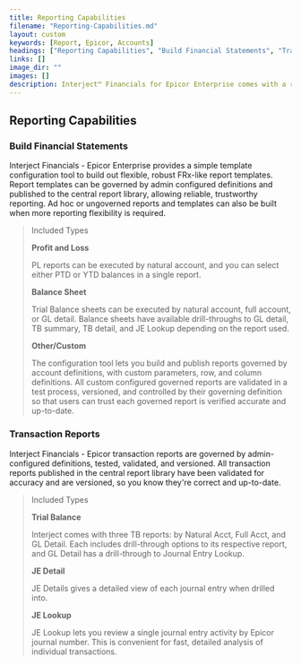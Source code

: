 ```yaml
---
title: Reporting Capabilities
filename: "Reporting-Capabilities.md"
layout: custom
keywords: [Report, Epicor, Accounts]
headings: ["Reporting Capabilities", "Build Financial Statements", "Transaction Reports"]
links: []
image_dir: ""
images: []
description: Interject™ Financials for Epicor Enterprise comes with a robust inventory of pre-built reports, as well as extended capabilities to builf out custom reports.
---
```


## Reporting Capabilities

### Build Financial Statements

Interject Financials - Epicor Enterprise provides a simple template configuration tool to build out flexible, robust FRx-like report templates. Report templates can be governed by admin configured definitions and published to the central report library, allowing reliable, trustworthy reporting. Ad hoc or ungoverned reports and templates can also be built when more reporting flexibility is required.


>Included Types
>
> **Profit and Loss**
>
> PL reports can be executed by natural account, and you can select either PTD or YTD balances in a single report.
>
>
>**Balance Sheet**
>
>Trial Balance sheets can be executed by natural account, full account, or GL detail. Balance sheets have available drill-throughs to GL detail, TB summary, TB detail, and JE Lookup depending on the report used. 
>
>
>**Other/Custom**
>
>The configuration tool lets you build and publish reports governed by account definitions, with custom parameters, row, and column definitions. All custom configured governed reports are validated in a test process, versioned, and controlled by their governing definition so that users can trust each governed report is verified accurate and up-to-date.


### Transaction Reports
Interject Financials - Epicor transaction reports are governed by admin-configured definitions, tested, validated, and versioned. All transaction reports published in the central report library have been validated for accuracy and are versioned, so you know they're correct and up-to-date.


>Included Types
>
>**Trial Balance**
>
>Interject comes with three TB reports: by Natural Acct, Full Acct, and GL Detail. Each includes drill-through options to its respective report, and GL Detail has a drill-through to Journal Entry Lookup.
>
>
>
>**JE Detail**
>
>JE Details gives a detailed view of each journal entry when drilled into.
>
>
>
>**JE Lookup**
>
>JE Lookup lets you review a single journal entry activity by Epicor journal number. This is convenient for fast, detailed analysis of individual transactions.
